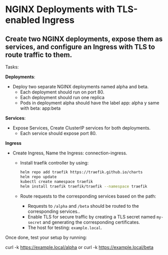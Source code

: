 # NGINX Deployments with TLS-enabled Ingress

## Create two NGINX deployments, expose them as services, and configure an Ingress with TLS to route traffic to them.

Tasks:

**Deployments**:
- Deploy two separate NGINX deployments named alpha and beta.
  - Each deployment should run on port 80.
  - Each deployment should run one replica
  - Pods in deployment alpha should have the label app: alpha y same with beta: app:beta

**Services**:
- Expose Services, Create ClusterIP services for both deployments.
  - Each service should expose port 80.

**Ingress**
- Create Ingress, Name the Ingress: connection-ingress.
  - Install traefik controller by using:
    
    ```bash
    helm repo add traefik https://traefik.github.io/charts
    helm repo update
    kubectl create namespace traefik
    helm install traefik traefik/traefik --namespace traefik
    ```

  - Route requests to the corresponding services based on the path:
    - Requests to `/alpha` and `/beta` should be routed to the corresponding services..
    - Enable TLS for secure traffic by creating a TLS secret named `my-secret` and generating the corresponding certificates.
    - The host for testing: `example.local`.

Once done, test your setup by running:

curl -k https://example.local/alpha or curl -k https://example.local/beta


